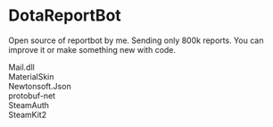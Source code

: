 # DotaReportBot

Open source of reportbot by me. Sending only 800k reports. You can improve it or make something new with code.

Mail.dll <br />
MaterialSkin <br />
Newtonsoft.Json <br />
protobuf-net <br />
SteamAuth <br />
SteamKit2 <br />
